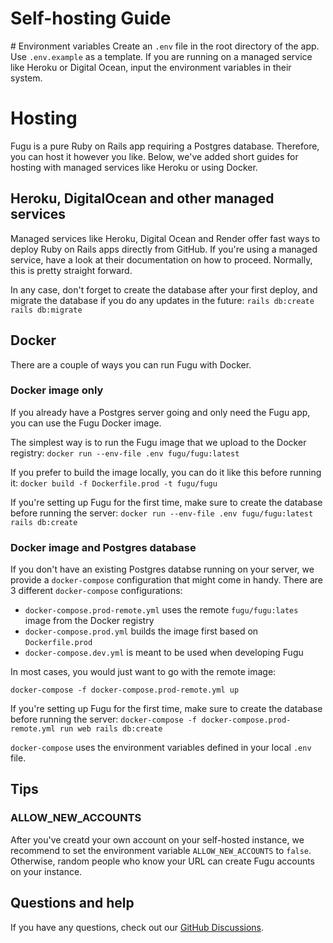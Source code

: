 # Self-hosting Guide

# Environment variables
Create an `.env` file in the root directory of the app. Use `.env.example` as a template. If you are running on a managed service like Heroku or Digital Ocean, input the environment variables in their system.

# Hosting
Fugu is a pure Ruby on Rails app requiring a Postgres database. Therefore, you can host it however you like. Below, we've added short guides for hosting with managed services like Heroku or using Docker.

## Heroku, DigitalOcean and other managed services
Managed services like Heroku, Digital Ocean and Render offer fast ways to deploy Ruby on Rails apps directly from GitHub. If you're using a managed service, have a look at their documentation on how to proceed. Normally, this is pretty straight forward.

In any case, don't forget to create the database after your first deploy, and migrate the database if you do any updates in the future:
`rails db:create`
`rails db:migrate`


## Docker
There are a couple of ways you can run Fugu with Docker.

### Docker image only
If you already have a Postgres server going and only need the Fugu app, you can use the Fugu Docker image.

The simplest way is to run the Fugu image that we upload to the Docker registry:
`docker run --env-file .env fugu/fugu:latest`

If you prefer to build the image locally, you can do it like this before running it:
`docker build -f Dockerfile.prod -t fugu/fugu`

If you're setting up Fugu for the first time, make sure to create the database before running the server:
`docker run --env-file .env fugu/fugu:latest rails db:create`

### Docker image and Postgres database

If you don't have an existing Postgres databse running on your server, we provide a `docker-compose` configuration that might come in handy.
There are 3 different `docker-compose` configurations:
- `docker-compose.prod-remote.yml` uses the remote `fugu/fugu:lates` image from the Docker registry
- `docker-compose.prod.yml` builds the image first based on `Dockerfile.prod`
- `docker-compose.dev.yml` is meant to be used when developing Fugu

In most cases, you would just want to go with the remote image:

`docker-compose -f docker-compose.prod-remote.yml up`

If you're setting up Fugu for the first time, make sure to create the database before running the server:
`docker-compose -f docker-compose.prod-remote.yml run web rails db:create`

`docker-compose` uses the environment variables defined in your local `.env` file.


## Tips

### ALLOW_NEW_ACCOUNTS
After you've creatd your own account on your self-hosted instance, we recommend to set the environment variable `ALLOW_NEW_ACCOUNTS` to `false`. Otherwise, random people who know your URL can create Fugu accounts on your instance.

## Questions and help
If you have any questions, check out our [GitHub Discussions](/discussions).